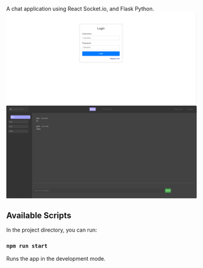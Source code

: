 A chat application using React Socket.io, and Flask Python.<br>
![Sample Image](./picture/login_screen_shot.png)
![Sample Image](./picture/chat_screen_shot.png)

## Available Scripts

In the project directory, you can run:

### `npm run start`

Runs the app in the development mode.<br>
